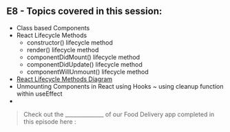 ## E8 - Topics covered in this session:

- Class based Components
- React Lifecycle Methods
  - constructor() lifecycle method
  - render() lifecycle method
  - componentDidMount() lifecycle method
  - componentDidUpdate() lifecycle method
  - componentWillUnmount() lifecycle method
- [React Lifecycle Methods Diagram](https://projects.wojtekmaj.pl/react-lifecycle-methods-diagram/)
- Unmounting Components in React using Hooks ~ using cleanup function within useEffect
- 

>  Check out the ______________ of our Food Delivery app completed in this episode here : 
